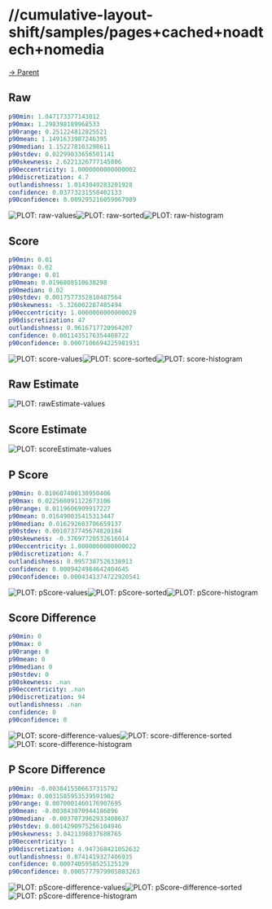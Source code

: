 
# //cumulative-layout-shift/samples/pages+cached+noadtech+nomedia

[→ Parent](../..)


## Raw


```yaml
p90min: 1.047173377143012
p90max: 1.298398189968533
p90range: 0.251224812825521
p90mean: 1.1491633987246395
p90median: 1.152278103298611
p90stdev: 0.02299033656501141
p90skewness: 2.6221326777145806
p90eccentricity: 1.0000000000000002
p90discretization: 4.7
outlandishness: 1.0143049283201928
confidence: 0.03773231558402133
p90confidence: 0.009295216059067989

```

![PLOT: raw-values](./raw/values.svg)![PLOT: raw-sorted](./raw/sorted.svg)![PLOT: raw-histogram](./raw/histogram.svg)
## Score


```yaml
p90min: 0.01
p90max: 0.02
p90range: 0.01
p90mean: 0.0196808510638298
p90median: 0.02
p90stdev: 0.0017577352810487564
p90skewness: -5.326002287485494
p90eccentricity: 1.0000000000000029
p90discretization: 47
outlandishness: 0.9616717720964207
confidence: 0.0011435176354408722
p90confidence: 0.0007106694225981931

```

![PLOT: score-values](./score/values.svg)![PLOT: score-sorted](./score/sorted.svg)![PLOT: score-histogram](./score/histogram.svg)
## Raw Estimate

![PLOT: rawEstimate-values](./rawEstimate/values.svg)
## Score Estimate

![PLOT: scoreEstimate-values](./scoreEstimate/values.svg)
## P Score


```yaml
p90min: 0.010607400130950406
p90max: 0.022568091122673106
p90range: 0.0119606909917227
p90mean: 0.016490035415313447
p90median: 0.016292603706659137
p90stdev: 0.0010737745674820184
p90skewness: -0.37697720532616014
p90eccentricity: 1.0000000000000022
p90discretization: 4.7
outlandishness: 0.9957387526338913
confidence: 0.0009424984642404645
p90confidence: 0.0004341374722920541

```

![PLOT: pScore-values](./pScore/values.svg)![PLOT: pScore-sorted](./pScore/sorted.svg)![PLOT: pScore-histogram](./pScore/histogram.svg)
## Score Difference


```yaml
p90min: 0
p90max: 0
p90range: 0
p90mean: 0
p90median: 0
p90stdev: 0
p90skewness: .nan
p90eccentricity: .nan
p90discretization: 94
outlandishness: .nan
confidence: 0
p90confidence: 0

```

![PLOT: score-difference-values](./score-difference/values.svg)![PLOT: score-difference-sorted](./score-difference/sorted.svg)![PLOT: score-difference-histogram](./score-difference/histogram.svg)
## P Score Difference


```yaml
p90min: -0.0038415506637315792
p90max: 0.0031585953539591902
p90range: 0.0070001460176907695
p90mean: -0.003043070944186896
p90median: -0.0037073962933408637
p90stdev: 0.0014290975256104946
p90skewness: 3.0421398837688765
p90eccentricity: 1
p90discretization: 4.947368421052632
outlandishness: 0.8741419327406935
confidence: 0.0007405958525125129
p90confidence: 0.0005777979905803263

```

![PLOT: pScore-difference-values](./pScore-difference/values.svg)![PLOT: pScore-difference-sorted](./pScore-difference/sorted.svg)![PLOT: pScore-difference-histogram](./pScore-difference/histogram.svg)